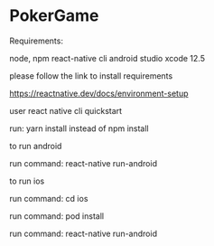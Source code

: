 # PokerGame

Requirements:

  node, npm
  react-native cli
  android studio
  xcode 12.5
 
please follow the link to install requirements

https://reactnative.dev/docs/environment-setup

user react native cli quickstart

run: yarn install instead of npm install

to run android

run command: react-native run-android


to run ios

run command: cd ios

run command: pod install

run command: react-native run-android
